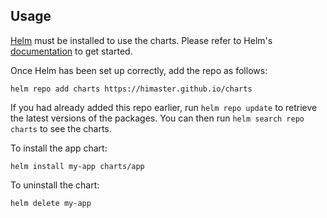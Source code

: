 ## Usage

[Helm](https://helm.sh) must be installed to use the charts.  Please refer to
Helm's [documentation](https://helm.sh/docs) to get started.

Once Helm has been set up correctly, add the repo as follows:

    helm repo add charts https://himaster.github.io/charts

If you had already added this repo earlier, run `helm repo update` to retrieve
the latest versions of the packages.  You can then run `helm search repo
charts` to see the charts.

To install the app chart:

    helm install my-app charts/app

To uninstall the chart:

    helm delete my-app
